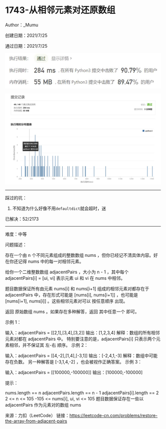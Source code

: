 # 1743-从相邻元素对还原数组

Author：_Mumu

创建日期：2021/7/25

通过日期：2021/7/25

![](./通过截图2.jpg)

![](./通过截图1.jpg)

*****

踩过的坑：

1. 不知道为什么好像不用`defaultdict`就会超时，迷

已解决：52/2173

*****

难度：中等

问题描述：

存在一个由 n 个不同元素组成的整数数组 nums ，但你已经记不清具体内容。好在你还记得 nums 中的每一对相邻元素。

给你一个二维整数数组 adjacentPairs ，大小为 n - 1 ，其中每个 adjacentPairs[i] = [ui, vi] 表示元素 ui 和 vi 在 nums 中相邻。

题目数据保证所有由元素 nums[i] 和 nums[i+1] 组成的相邻元素对都存在于 adjacentPairs 中，存在形式可能是 [nums[i], nums[i+1]] ，也可能是 [nums[i+1], nums[i]] 。这些相邻元素对可以 按任意顺序 出现。

返回 原始数组 nums 。如果存在多种解答，返回 其中任意一个 即可。

 

示例 1：

输入：adjacentPairs = [[2,1],[3,4],[3,2]]
输出：[1,2,3,4]
解释：数组的所有相邻元素对都在 adjacentPairs 中。
特别要注意的是，adjacentPairs[i] 只表示两个元素相邻，并不保证其 左-右 顺序。
示例 2：

输入：adjacentPairs = [[4,-2],[1,4],[-3,1]]
输出：[-2,4,1,-3]
解释：数组中可能存在负数。
另一种解答是 [-3,1,4,-2] ，也会被视作正确答案。
示例 3：

输入：adjacentPairs = [[100000,-100000]]
输出：[100000,-100000]


提示：

nums.length == n
adjacentPairs.length == n - 1
adjacentPairs[i].length == 2
2 <= n <= 105
-105 <= nums[i], ui, vi <= 105
题目数据保证存在一些以 adjacentPairs 作为元素对的数组 nums

来源：力扣（LeetCode）
链接：https://leetcode-cn.com/problems/restore-the-array-from-adjacent-pairs
